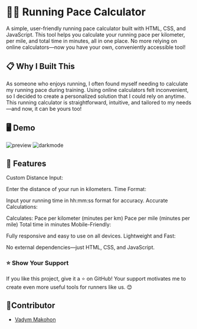 # 🏃‍♂️ Running Pace Calculator

A simple, user-friendly running pace calculator built with HTML, CSS, and JavaScript. This tool helps you calculate your running pace per kilometer, per mile, and total time in minutes, all in one place. No more relying on online calculators—now you have your own, conveniently accessible tool!

## 📋 Why I Built This

As someone who enjoys running, I often found myself needing to calculate my running pace during training. Using online calculators felt inconvenient, so I decided to create a personalized solution that I could rely on anytime. This running calculator is straightforward, intuitive, and tailored to my needs—and now, it can be yours too!

## 🖥️ Demo
![preview](https://github.com/user-attachments/assets/a0ebe3e8-9757-48bd-b6ed-f6d69be91b28)
![darkmode](https://github.com/user-attachments/assets/e4064c1b-81c1-4f1d-9d19-f80f4f2e6b00)



## 🚀 Features

Custom Distance Input:

Enter the distance of your run in kilometers.
Time Format:

Input your running time in hh:mm:ss format for accuracy.
Accurate Calculations:

Calculates:
Pace per kilometer (minutes per km)
Pace per mile (minutes per mile)
Total time in minutes
Mobile-Friendly:

Fully responsive and easy to use on all devices.
Lightweight and Fast:

No external dependencies—just HTML, CSS, and JavaScript.

### ⭐ Show Your Support

If you like this project, give it a ⭐ on GitHub! Your support motivates me to create even more useful tools for runners like us. 😊

## 👤Contributor

- [Vadym Makohon](https://github.com/VadymMakohon)
